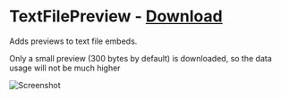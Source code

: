 # TextFilePreview - [Download](https://github.com/Vendicated/AliucordPlugins/blob/builds/TextFilePreview.zip?raw=true)

Adds previews to text file embeds.

Only a small preview (300 bytes by default) is downloaded, so the data usage will not be much higher

![Screenshot](https://cdn.discordapp.com/attachments/852332951542956052/926318306221244468/Screenshot_20211231-043759.png)
